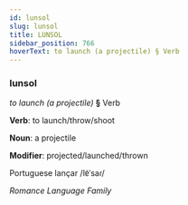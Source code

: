 ```yaml
---
id: lunsol
slug: lunsol
title: LUNSOL
sidebar_position: 766
hoverText: to launch (a projectile) § Verb
---
```


### lunsol

*to launch (a projectile)* **§** Verb

**Verb**: to launch/throw/shoot

**Noun**: a projectile

**Modifier**: projected/launched/thrown

Portuguese lançar /lɐ̃ˈsaɾ/

*Romance Language Family*